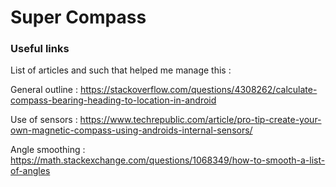 # Super Compass



### Useful links

List of articles and such that helped me manage this :



General outline : https://stackoverflow.com/questions/4308262/calculate-compass-bearing-heading-to-location-in-android

Use of sensors : https://www.techrepublic.com/article/pro-tip-create-your-own-magnetic-compass-using-androids-internal-sensors/

Angle smoothing : https://math.stackexchange.com/questions/1068349/how-to-smooth-a-list-of-angles